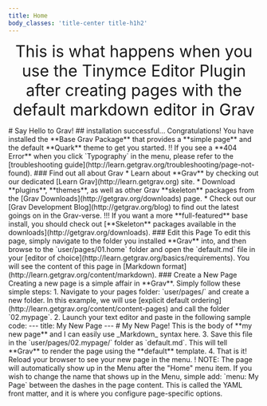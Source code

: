 ```yaml
---
title: Home
body_classes: 'title-center title-h1h2'
---
```


<p style="text-align: center;"><span style="font-size: 24pt;">This is what happens when you use the Tinymce Editor Plugin after creating pages with the default markdown editor in Grav</span></p>
<p># Say Hello to Grav! ## installation successful... Congratulations! You have installed the **Base Grav Package** that provides a **simple page** and the default **Quark** theme to get you started. !! If you see a **404 Error** when you click `Typography` in the menu, please refer to the [troubleshooting guide](http://learn.getgrav.org/troubleshooting/page-not-found). ### Find out all about Grav * Learn about **Grav** by checking out our dedicated [Learn Grav](http://learn.getgrav.org) site. * Download **plugins**, **themes**, as well as other Grav **skeleton** packages from the [Grav Downloads](http://getgrav.org/downloads) page. * Check out our [Grav Development Blog](http://getgrav.org/blog) to find out the latest goings on in the Grav-verse. !!! If you want a more **full-featured** base install, you should check out [**Skeleton** packages available in the downloads](http://getgrav.org/downloads). ### Edit this Page To edit this page, simply navigate to the folder you installed **Grav** into, and then browse to the `user/pages/01.home` folder and open the `default.md` file in your [editor of choice](http://learn.getgrav.org/basics/requirements). You will see the content of this page in [Markdown format](http://learn.getgrav.org/content/markdown). ### Create a New Page Creating a new page is a simple affair in **Grav**. Simply follow these simple steps: 1. Navigate to your pages folder: `user/pages/` and create a new folder. In this example, we will use [explicit default ordering](http://learn.getgrav.org/content/content-pages) and call the folder `02.mypage`. 2. Launch your text editor and paste in the following sample code: --- title: My New Page --- # My New Page! This is the body of **my new page** and I can easily use _Markdown_ syntax here. 3. Save this file in the `user/pages/02.mypage/` folder as `default.md`. This will tell **Grav** to render the page using the **default** template. 4. That is it! Reload your browser to see your new page in the menu. ! NOTE: The page will automatically show up in the Menu after the "Home" menu item. If you wish to change the name that shows up in the Menu, simple add: `menu: My Page` between the dashes in the page content. This is called the YAML front matter, and it is where you configure page-specific options.</p>